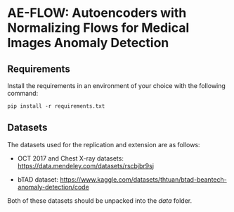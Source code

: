 # AE-FLOW: Autoencoders with Normalizing Flows for Medical Images Anomaly Detection

## Requirements
Install the requirements in an environment of your choice with the following command:
```
pip install -r requirements.txt
```
<!-- TODO: Add requirements.txt
Correct the dataset installation instructions-->
## Datasets
The datasets used for the replication and extension are as follows:

* OCT 2017 and Chest X-ray datasets: https://data.mendeley.com/datasets/rscbjbr9sj

* bTAD dataset: https://www.kaggle.com/datasets/thtuan/btad-beantech-anomaly-detection/code

Both of these datasets should be unpacked into the _data_ folder.